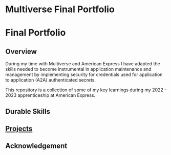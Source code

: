# Multiverse Final Portfolio

# Final Portfolio

## Overview

During my time with Multiverse and American Express I have adapted the skills needed to become instrumental in application maintenance and management by implementing security for credentials used for application to application (A2A) authenticated secrets.

This repository is a collection of some of my key learnings during my 2022 - 2023 apprenticeship at American Express.

## Durable Skills

## [Projects](https://github.com/jxkobrxyes/Multiverse-Final-Portfolio/tree/main/Projects)

## Acknowledgement
